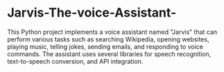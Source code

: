 # Jarvis-The-voice-Assistant-
This Python project implements a voice assistant named "Jarvis" that can perform various tasks such as searching Wikipedia, opening websites, playing music, telling jokes, sending emails, and responding to voice commands. The assistant uses several libraries for speech recognition, text-to-speech conversion, and API integration.
